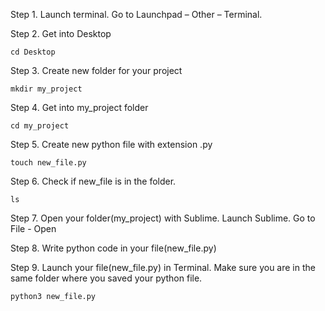 Step 1. Launch terminal. Go to Launchpad – Other – Terminal.

Step 2. Get into Desktop
```
cd Desktop
```

Step 3. Create new folder for your project
```
mkdir my_project
```

Step 4. Get into my_project folder
```
cd my_project
```

Step 5. Create new python file with extension .py
```
touch new_file.py
```

Step 6. Check if new_file is in the folder.
```
ls
```

Step 7. Open your folder(my_project) with Sublime. Launch Sublime. 
Go to File - Open

Step 8. Write python code in your file(new_file.py)

Step 9. Launch your file(new_file.py) in Terminal. Make sure you are in the same folder where you saved your python file.
```
python3 new_file.py
```
